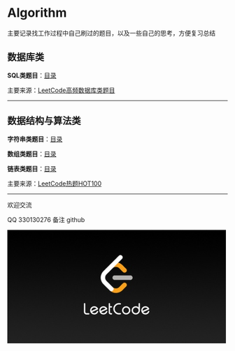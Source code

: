 # Algorithm

主要记录找工作过程中自己刷过的题目，以及一些自己的思考，方便复习总结

## 数据库类

**SQL类题目**：[目录](SQL/README.md)

主要来源：[LeetCode高频数据库类题目](https://leetcode-cn.com/problemset/database/)

---

## 数据结构与算法类

**字符串类题目**：[目录](字符串/README.md)

**数组类题目**：[目录](数组/README.md)

**链表类题目**：[目录](链表/README.md)

主要来源：[LeetCode热题HOT100](https://leetcode-cn.com/problemset/hot-100/)

---

欢迎交流

QQ 330130276 备注 github

![LeetCode](LeetCode.jpeg)